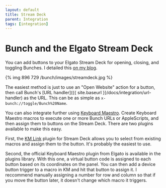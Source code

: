 ```yaml
---
layout: default
title: Stream Deck
parent: Integration
tags: [integration]
---
```

# Bunch and the Elgato Stream Deck

You can add buttons to your Elgato Stream Deck for opening, closing, and toggling Bunches. I detailed this [on my blog](https://brettterpstra.com/2020/09/16/bunch-and-stream-deck/).

{% img 896 729 /bunch/images/streamdeck.jpg %}

The easiest method is just to use an "Open Website" action for a button, then call Bunch's [URL handler]({{ site.baseurl }}/docs/integration/url-handler) as the URL. This can be as simple as `x-bunch://toggle/Bunch%20Name`.

You can also integrate further using [Keyboard Maestro](https://www.keyboardmaestro.com/). Create Keyboard Maestro macros to execute one or more Bunch URLs or AppleScripts, and then assign them to buttons on the Stream Deck. There are two plugins available to make this easy. 

First, the [KM Link](https://github.com/Corcules/KMlink) plugin for Stream Deck allows you to select from existing macros and assign them to the button. It's probably the easiest to use.

Second, the official Keyboard Maestro plugin from Elgato is available in the plugins library. With this one, a virtual button code is assigned to each button based on its coordinates on the panel. You can then add a device button trigger to a macro in KM and hit that button to assign it. I reccommend manually assigning a number for row and column so that if you move the button later, it doesn't change which macro it triggers.
